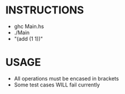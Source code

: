 # INSTRUCTIONS
- ghc Main.hs
- ./Main
- "(add (1 1))" 

# USAGE
- All operations must be encased in brackets
- Some test cases WILL fail currently
